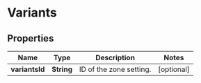 # Variants

## Properties
Name | Type | Description | Notes
------------ | ------------- | ------------- | -------------
**variantsId** | **String** | ID of the zone setting. |  [optional]

